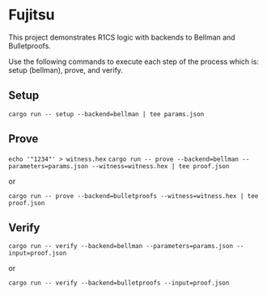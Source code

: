 # Fujitsu

This project demonstrates R1CS logic with backends to Bellman and Bulletproofs.

Use the following commands to execute each step of the process which is: setup (bellman), prove, and verify.

## Setup

`cargo run -- setup --backend=bellman | tee params.json`

## Prove

`echo '"1234"' > witness.hex`
`cargo run -- prove --backend=bellman --parameters=params.json --witness=witness.hex | tee proof.json`

or 

`cargo run -- prove --backend=bulletproofs --witness=witness.hex | tee proof.json`

## Verify

`cargo run -- verify --backend=bellman --parameters=params.json --input=proof.json`

or

`cargo run -- verify --backend=bulletproofs --input=proof.json`
